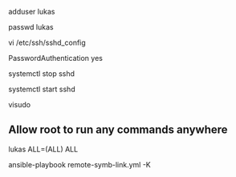 adduser lukas

passwd lukas

vi /etc/ssh/sshd_config

PasswordAuthentication yes

systemctl stop sshd

systemctl start sshd

visudo

## Allow root to run any commands anywhere
lukas ALL=(ALL) ALL

ansible-playbook remote-symb-link.yml -K